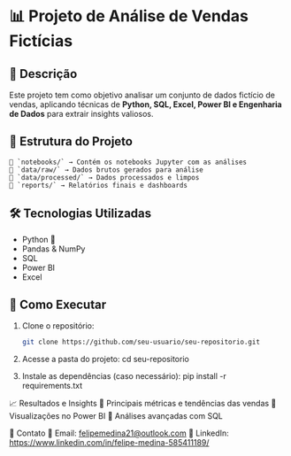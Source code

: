 # 📊 Projeto de Análise de Vendas Fictícias  

## 📌 Descrição  
Este projeto tem como objetivo analisar um conjunto de dados fictício de vendas, aplicando técnicas de **Python, SQL, Excel, Power BI e Engenharia de Dados** para extrair insights valiosos.  

## 📂 Estrutura do Projeto  
    📁 `notebooks/` → Contém os notebooks Jupyter com as análises  
    📁 `data/raw/` → Dados brutos gerados para análise  
    📁 `data/processed/` → Dados processados e limpos  
    📁 `reports/` → Relatórios finais e dashboards  

## 🛠️ Tecnologias Utilizadas  
- Python 🐍  
- Pandas & NumPy  
- SQL  
- Power BI  
- Excel

## 🚀 Como Executar  
1. Clone o repositório:  
   ```bash
   git clone https://github.com/seu-usuario/seu-repositorio.git

2. Acesse a pasta do projeto:
    cd seu-repositorio

3. Instale as dependências (caso necessário):
    pip install -r requirements.txt

📈 Resultados e Insights
🔹 Principais métricas e tendências das vendas
🔹 Visualizações no Power BI
🔹 Análises avançadas com SQL

📌 Contato
📧 Email: felipemedina21@outlook.com
🔗 LinkedIn: https://www.linkedin.com/in/felipe-medina-585411189/